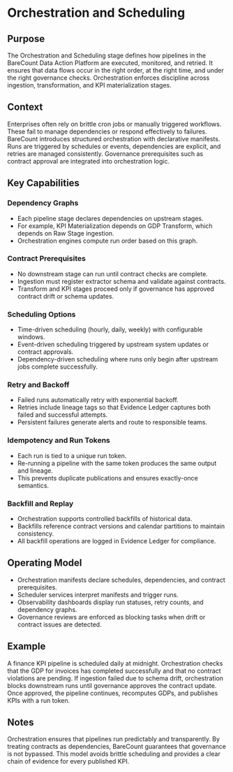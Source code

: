 # Orchestration and Scheduling

## Purpose
The Orchestration and Scheduling stage defines how pipelines in the BareCount Data Action Platform are executed, monitored, and retried. It ensures that data flows occur in the right order, at the right time, and under the right governance checks. Orchestration enforces discipline across ingestion, transformation, and KPI materialization stages.

## Context
Enterprises often rely on brittle cron jobs or manually triggered workflows. These fail to manage dependencies or respond effectively to failures. BareCount introduces structured orchestration with declarative manifests. Runs are triggered by schedules or events, dependencies are explicit, and retries are managed consistently. Governance prerequisites such as contract approval are integrated into orchestration logic.

## Key Capabilities

### Dependency Graphs
- Each pipeline stage declares dependencies on upstream stages.  
- For example, KPI Materialization depends on GDP Transform, which depends on Raw Stage ingestion.  
- Orchestration engines compute run order based on this graph.  

### Contract Prerequisites
- No downstream stage can run until contract checks are complete.  
- Ingestion must register extractor schema and validate against contracts.  
- Transform and KPI stages proceed only if governance has approved contract drift or schema updates.

### Scheduling Options
- Time-driven scheduling (hourly, daily, weekly) with configurable windows.  
- Event-driven scheduling triggered by upstream system updates or contract approvals.  
- Dependency-driven scheduling where runs only begin after upstream jobs complete successfully.

### Retry and Backoff
- Failed runs automatically retry with exponential backoff.  
- Retries include lineage tags so that Evidence Ledger captures both failed and successful attempts.  
- Persistent failures generate alerts and route to responsible teams.

### Idempotency and Run Tokens
- Each run is tied to a unique run token.  
- Re-running a pipeline with the same token produces the same output and lineage.  
- This prevents duplicate publications and ensures exactly-once semantics.

### Backfill and Replay
- Orchestration supports controlled backfills of historical data.  
- Backfills reference contract versions and calendar partitions to maintain consistency.  
- All backfill operations are logged in Evidence Ledger for compliance.

## Operating Model
- Orchestration manifests declare schedules, dependencies, and contract prerequisites.  
- Scheduler services interpret manifests and trigger runs.  
- Observability dashboards display run statuses, retry counts, and dependency graphs.  
- Governance reviews are enforced as blocking tasks when drift or contract issues are detected.

## Example
A finance KPI pipeline is scheduled daily at midnight. Orchestration checks that the GDP for invoices has completed successfully and that no contract violations are pending. If ingestion failed due to schema drift, orchestration blocks downstream runs until governance approves the contract update. Once approved, the pipeline continues, recomputes GDPs, and publishes KPIs with a run token.

## Notes
Orchestration ensures that pipelines run predictably and transparently. By treating contracts as dependencies, BareCount guarantees that governance is not bypassed. This model avoids brittle scheduling and provides a clear chain of evidence for every published KPI.
